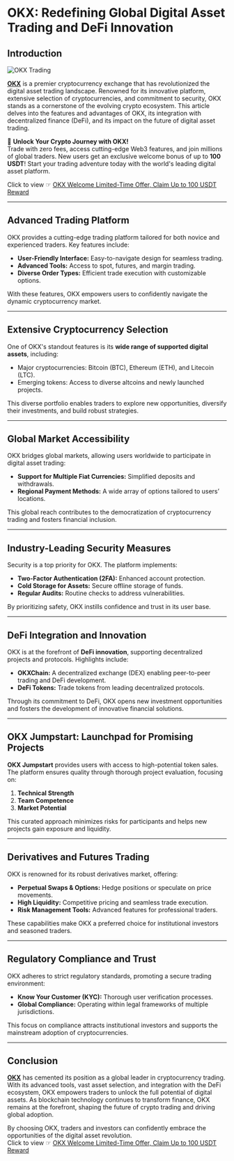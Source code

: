 # OKX: Redefining Global Digital Asset Trading and DeFi Innovation

## Introduction

![OKX Trading](https://cdn.prod.website-files.com/6523be211234ca51b80940f6/6523bfde1234ca51b80ad501_123958.005.jpg)

**[OKX](https://bit.ly/OKXe)** is a premier cryptocurrency exchange that has revolutionized the digital asset trading landscape. Renowned for its innovative platform, extensive selection of cryptocurrencies, and commitment to security, OKX stands as a cornerstone of the evolving crypto ecosystem. This article delves into the features and advantages of OKX, its integration with decentralized finance (DeFi), and its impact on the future of digital asset trading.

🚀 **Unlock Your Crypto Journey with OKX!**  
Trade with zero fees, access cutting-edge Web3 features, and join millions of global traders. New users get an exclusive welcome bonus of up to **100 USDT**! Start your trading adventure today with the world's leading digital asset platform.  

Click to view ☞ [OKX Welcome Limited-Time Offer, Claim Up to 100 USDT Reward](https://bit.ly/OKXe)

---

## Advanced Trading Platform

OKX provides a cutting-edge trading platform tailored for both novice and experienced traders. Key features include:

- **User-Friendly Interface:** Easy-to-navigate design for seamless trading.  
- **Advanced Tools:** Access to spot, futures, and margin trading.  
- **Diverse Order Types:** Efficient trade execution with customizable options.

With these features, OKX empowers users to confidently navigate the dynamic cryptocurrency market.

---

## Extensive Cryptocurrency Selection

One of OKX's standout features is its **wide range of supported digital assets**, including:

- Major cryptocurrencies: Bitcoin (BTC), Ethereum (ETH), and Litecoin (LTC).  
- Emerging tokens: Access to diverse altcoins and newly launched projects.  

This diverse portfolio enables traders to explore new opportunities, diversify their investments, and build robust strategies.

---

## Global Market Accessibility

OKX bridges global markets, allowing users worldwide to participate in digital asset trading:

- **Support for Multiple Fiat Currencies:** Simplified deposits and withdrawals.  
- **Regional Payment Methods:** A wide array of options tailored to users’ locations.  

This global reach contributes to the democratization of cryptocurrency trading and fosters financial inclusion.

---

## Industry-Leading Security Measures

Security is a top priority for OKX. The platform implements:

- **Two-Factor Authentication (2FA):** Enhanced account protection.  
- **Cold Storage for Assets:** Secure offline storage of funds.  
- **Regular Audits:** Routine checks to address vulnerabilities.  

By prioritizing safety, OKX instills confidence and trust in its user base.

---

## DeFi Integration and Innovation

OKX is at the forefront of **DeFi innovation**, supporting decentralized projects and protocols. Highlights include:

- **OKXChain:** A decentralized exchange (DEX) enabling peer-to-peer trading and DeFi development.  
- **DeFi Tokens:** Trade tokens from leading decentralized protocols.  

Through its commitment to DeFi, OKX opens new investment opportunities and fosters the development of innovative financial solutions.

---

## OKX Jumpstart: Launchpad for Promising Projects

**OKX Jumpstart** provides users with access to high-potential token sales. The platform ensures quality through thorough project evaluation, focusing on:

1. **Technical Strength**  
2. **Team Competence**  
3. **Market Potential**

This curated approach minimizes risks for participants and helps new projects gain exposure and liquidity.

---

## Derivatives and Futures Trading

OKX is renowned for its robust derivatives market, offering:

- **Perpetual Swaps & Options:** Hedge positions or speculate on price movements.  
- **High Liquidity:** Competitive pricing and seamless trade execution.  
- **Risk Management Tools:** Advanced features for professional traders.  

These capabilities make OKX a preferred choice for institutional investors and seasoned traders.

---

## Regulatory Compliance and Trust

OKX adheres to strict regulatory standards, promoting a secure trading environment:

- **Know Your Customer (KYC):** Thorough user verification processes.  
- **Global Compliance:** Operating within legal frameworks of multiple jurisdictions.  

This focus on compliance attracts institutional investors and supports the mainstream adoption of cryptocurrencies.

---

## Conclusion

**[OKX](https://bit.ly/OKXe)** has cemented its position as a global leader in cryptocurrency trading. With its advanced tools, vast asset selection, and integration with the DeFi ecosystem, OKX empowers traders to unlock the full potential of digital assets. As blockchain technology continues to transform finance, OKX remains at the forefront, shaping the future of crypto trading and driving global adoption.

By choosing OKX, traders and investors can confidently embrace the opportunities of the digital asset revolution.  
Click to view ☞ [OKX Welcome Limited-Time Offer, Claim Up to 100 USDT Reward](https://bit.ly/OKXe)
